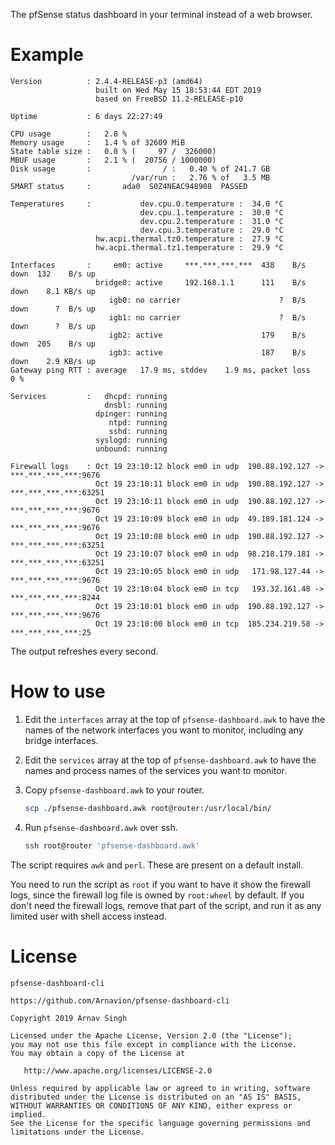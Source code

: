 The pfSense status dashboard in your terminal instead of a web browser.


# Example

```
Version          : 2.4.4-RELEASE-p3 (amd64)
                   built on Wed May 15 18:53:44 EDT 2019
                   based on FreeBSD 11.2-RELEASE-p10

Uptime           : 6 days 22:27:49

CPU usage        :   2.8 %
Memory usage     :   1.4 % of 32609 MiB
State table size :   0.0 % (     97 /  326000)
MBUF usage       :   2.1 % (  20756 / 1000000)
Disk usage       :                / :   0.40 % of 241.7 GB
                           /var/run :   2.76 % of   3.5 MB
SMART status     :       ada0  S0Z4NEAC948908  PASSED

Temperatures     :           dev.cpu.0.temperature :  34.0 °C
                             dev.cpu.1.temperature :  30.0 °C
                             dev.cpu.2.temperature :  31.0 °C
                             dev.cpu.3.temperature :  29.0 °C
                   hw.acpi.thermal.tz0.temperature :  27.9 °C
                   hw.acpi.thermal.tz1.temperature :  29.9 °C

Interfaces       :     em0: active     ***.***.***.***  438    B/s down  132    B/s up
                   bridge0: active     192.168.1.1      111    B/s down    8.1 KB/s up
                      igb0: no carrier                      ?  B/s down      ?  B/s up
                      igb1: no carrier                      ?  B/s down      ?  B/s up
                      igb2: active                      179    B/s down  205    B/s up
                      igb3: active                      187    B/s down    2.9 KB/s up
Gateway ping RTT : average   17.9 ms, stddev    1.9 ms, packet loss   0 %

Services         :   dhcpd: running
                     dnsbl: running
                   dpinger: running
                      ntpd: running
                      sshd: running
                   syslogd: running
                   unbound: running

Firewall logs    : Oct 19 23:10:12 block em0 in udp  190.88.192.127 -> ***.***.***.***:9676
                   Oct 19 23:10:11 block em0 in udp  190.88.192.127 -> ***.***.***.***:63251
                   Oct 19 23:10:11 block em0 in udp  190.88.192.127 -> ***.***.***.***:9676
                   Oct 19 23:10:09 block em0 in udp  49.189.181.124 -> ***.***.***.***:9676
                   Oct 19 23:10:08 block em0 in udp  190.88.192.127 -> ***.***.***.***:63251
                   Oct 19 23:10:07 block em0 in udp  98.218.179.181 -> ***.***.***.***:63251
                   Oct 19 23:10:05 block em0 in udp   171.98.127.44 -> ***.***.***.***:9676
                   Oct 19 23:10:04 block em0 in tcp   193.32.161.48 -> ***.***.***.***:8244
                   Oct 19 23:10:01 block em0 in udp  190.88.192.127 -> ***.***.***.***:9676
                   Oct 19 23:10:00 block em0 in tcp  185.234.219.58 -> ***.***.***.***:25
```

The output refreshes every second.


# How to use

1. Edit the `interfaces` array at the top of `pfsense-dashboard.awk` to have the names of the network interfaces you want to monitor, including any bridge interfaces.

1. Edit the `services` array at the top of `pfsense-dashboard.awk` to have the names and process names of the services you want to monitor.

1. Copy `pfsense-dashboard.awk` to your router.

	```sh
	scp ./pfsense-dashboard.awk root@router:/usr/local/bin/
	```

1. Run `pfsense-dashboard.awk` over ssh.

	```sh
	ssh root@router 'pfsense-dashboard.awk'
	```

The script requires `awk` and `perl`. These are present on a default install.

You need to run the script as `root` if you want to have it show the firewall logs, since the firewall log file is owned by `root:wheel` by default. If you don't need the firewall logs, remove that part of the script, and run it as any limited user with shell access instead.


# License

```
pfsense-dashboard-cli

https://github.com/Arnavion/pfsense-dashboard-cli

Copyright 2019 Arnav Singh

Licensed under the Apache License, Version 2.0 (the "License");
you may not use this file except in compliance with the License.
You may obtain a copy of the License at

   http://www.apache.org/licenses/LICENSE-2.0

Unless required by applicable law or agreed to in writing, software
distributed under the License is distributed on an "AS IS" BASIS,
WITHOUT WARRANTIES OR CONDITIONS OF ANY KIND, either express or implied.
See the License for the specific language governing permissions and
limitations under the License.
```
